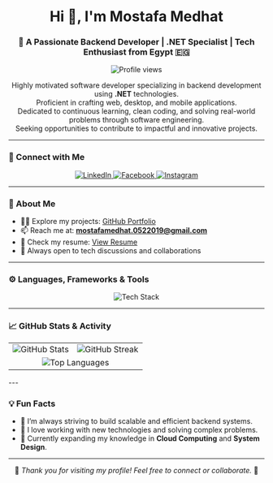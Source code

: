 <h1 align="center">Hi 👋, I'm Mostafa Medhat</h1>
<h3 align="center">🚀 A Passionate Backend Developer | .NET Specialist | Tech Enthusiast from Egypt 🇪🇬</h3>

<p align="center">
  <img src="https://komarev.com/ghpvc/?username=mostafamedhat19&label=Profile%20views&color=0e75b6&style=flat" alt="Profile views"/>
</p>

<p align="center">
  Highly motivated software developer specializing in backend development using <strong>.NET</strong> technologies.<br>
  Proficient in crafting web, desktop, and mobile applications.<br>
  Dedicated to continuous learning, clean coding, and solving real-world problems through software engineering.<br>
  Seeking opportunities to contribute to impactful and innovative projects.
</p>

---

### 🔗 Connect with Me

<p align="center">
  <a href="https://www.linkedin.com/in/mostafa-medhat-3b0159268" target="_blank">
    <img src="https://skillicons.dev/icons?i=linkedin" alt="LinkedIn" />
  </a>
  <a href="https://facebook.com/mostafa.medhat" target="_blank">
    <img src="https://skillicons.dev/icons?i=facebook" alt="Facebook" />
  </a>
  <a href="https://instagram.com/mostafa.medhat" target="_blank">
    <img src="https://skillicons.dev/icons?i=instagram" alt="Instagram" />
  </a>
</p>

---

### 🧠 About Me

- 👨‍💻 Explore my projects: [GitHub Portfolio](https://github.com/MostafaMedhat19)
- 📫 Reach me at: **mostafamedhat.0522019@gmail.com**
- 📝 Check my resume: [View Resume](https://flowcv.com/resume/fsg5hgs1swr5)
- 💬 Always open to tech discussions and collaborations

---

### ⚙️ Languages, Frameworks & Tools

<p align="center">
  <img src="https://skillicons.dev/icons?i=dotnet,csharp,cpp,c,python,flutter,dart,js,html,css,mysql,git,figma,arduino" alt="Tech Stack" />
</p>

---

### 📈 GitHub Stats & Activity

<table align="center">
  <tr>
    <td align="center">
      <img src="https://github-readme-stats.vercel.app/api?username=mostafamedhat19&show_icons=true&theme=tokyonight" alt="GitHub Stats" />
    </td>
    <td align="center">
      <img src="https://github-readme-streak-stats.herokuapp.com/?user=mostafamedhat19&theme=tokyonight" alt="GitHub Streak" />
    </td>
  </tr>
  <tr>
    <td colspan="2" align="center">
      <img src="https://github-readme-stats.vercel.app/api/top-langs/?username=mostafamedhat19&layout=compact&theme=tokyonight" alt="Top Languages" />
    </td>
  </tr>
</table>
---

### 💡 Fun Facts

- 🚀 I’m always striving to build scalable and efficient backend systems.
- 🔎 I love working with new technologies and solving complex problems.
- 🎯 Currently expanding my knowledge in **Cloud Computing** and **System Design**.

---

<p align="center">
  🌟 <em>Thank you for visiting my profile! Feel free to connect or collaborate.</em> 🌟
</p>
